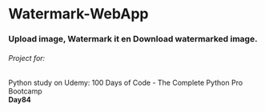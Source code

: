 # Watermark-WebApp
<h3>Upload image, Watermark it en Download watermarked image. </h3>
<h6>Project for:</h6>
Python study on Udemy: 100 Days of Code - The Complete Python Pro Bootcamp<br>
<strong>Day84</strong>
